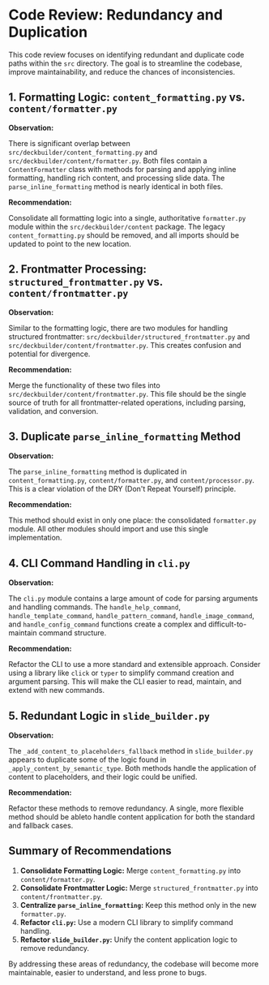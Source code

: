 # Code Review: Redundancy and Duplication

This code review focuses on identifying redundant and duplicate code paths within the `src` directory. The goal is to streamline the codebase, improve maintainability, and reduce the chances of inconsistencies.

## 1. Formatting Logic: `content_formatting.py` vs. `content/formatter.py`

**Observation:**

There is significant overlap between `src/deckbuilder/content_formatting.py` and `src/deckbuilder/content/formatter.py`. Both files contain a `ContentFormatter` class with methods for parsing and applying inline formatting, handling rich content, and processing slide data. The `parse_inline_formatting` method is nearly identical in both files.

**Recommendation:**

Consolidate all formatting logic into a single, authoritative `formatter.py` module within the `src/deckbuilder/content` package. The legacy `content_formatting.py` should be removed, and all imports should be updated to point to the new location.

## 2. Frontmatter Processing: `structured_frontmatter.py` vs. `content/frontmatter.py`

**Observation:**

Similar to the formatting logic, there are two modules for handling structured frontmatter: `src/deckbuilder/structured_frontmatter.py` and `src/deckbuilder/content/frontmatter.py`. This creates confusion and potential for divergence.

**Recommendation:**

Merge the functionality of these two files into `src/deckbuilder/content/frontmatter.py`. This file should be the single source of truth for all frontmatter-related operations, including parsing, validation, and conversion.

## 3. Duplicate `parse_inline_formatting` Method

**Observation:**

The `parse_inline_formatting` method is duplicated in `content_formatting.py`, `content/formatter.py`, and `content/processor.py`. This is a clear violation of the DRY (Don't Repeat Yourself) principle.

**Recommendation:**

This method should exist in only one place: the consolidated `formatter.py` module. All other modules should import and use this single implementation.

## 4. CLI Command Handling in `cli.py`

**Observation:**

The `cli.py` module contains a large amount of code for parsing arguments and handling commands. The `handle_help_command`, `handle_template_command`, `handle_pattern_command`, `handle_image_command`, and `handle_config_command` functions create a complex and difficult-to-maintain command structure.

**Recommendation:**

Refactor the CLI to use a more standard and extensible approach. Consider using a library like `click` or `typer` to simplify command creation and argument parsing. This will make the CLI easier to read, maintain, and extend with new commands.

## 5. Redundant Logic in `slide_builder.py`

**Observation:**

The `_add_content_to_placeholders_fallback` method in `slide_builder.py` appears to duplicate some of the logic found in `_apply_content_by_semantic_type`. Both methods handle the application of content to placeholders, and their logic could be unified.

**Recommendation:**

Refactor these methods to remove redundancy. A single, more flexible method should be ableto handle content application for both the standard and fallback cases.

## Summary of Recommendations

1.  **Consolidate Formatting Logic:** Merge `content_formatting.py` into `content/formatter.py`.
2.  **Consolidate Frontmatter Logic:** Merge `structured_frontmatter.py` into `content/frontmatter.py`.
3.  **Centralize `parse_inline_formatting`:** Keep this method only in the new `formatter.py`.
4.  **Refactor `cli.py`:** Use a modern CLI library to simplify command handling.
5.  **Refactor `slide_builder.py`:** Unify the content application logic to remove redundancy.

By addressing these areas of redundancy, the codebase will become more maintainable, easier to understand, and less prone to bugs.
